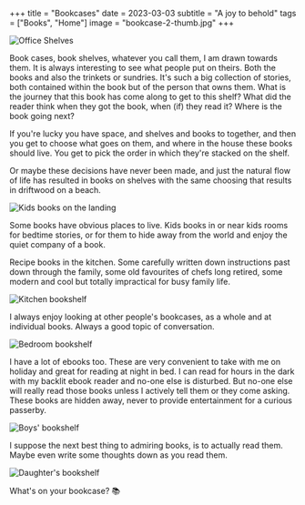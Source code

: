 +++
title =  "Bookcases"
date =  2023-03-03
subtitle =  "A joy to behold"
tags =  ["Books", "Home"]
image = "bookcase-2-thumb.jpg"
+++

![Office Shelves](bookcase-2-thumb.jpg "Office Shelves")

Book cases, book shelves, whatever you call them, I am drawn towards them. It is always interesting to see what people put on theirs. Both the books and also the trinkets or sundries. It's such a big collection of stories, both contained within the book but of the person that owns them. What is the journey that this book has come along to get to this shelf? What did the reader think when they got the book, when (if) they read it? Where is the book going next?

If you're lucky you have space, and shelves and books to together, and then you get to choose what goes on them, and where in the house these books should live. You get to pick the order in which they're stacked on the shelf.

Or maybe these decisions have never been made, and just the natural flow of life has resulted in books on shelves with the same choosing that results in driftwood on a beach.

![Kids books on the landing](bookcase-1.jpg "Kids books on the landing")

Some books have obvious places to live. Kids books in or near kids rooms for bedtime stories, or for them to hide away from the world and enjoy the quiet company of a book.

Recipe books in the kitchen. Some carefully written down instructions past down through the family, some old favourites of chefs long retired, some modern and cool but totally impractical for busy family life.

![Kitchen bookshelf](bookcase-6.jpg "Kitchen bookshelf")

I always enjoy looking at other people's bookcases, as a whole and at individual books. Always a good topic of conversation.

![Bedroom bookshelf](bookcase-5.jpg "Bedroom bookshelf")

I have a lot of ebooks too. These are very convenient to take with me on holiday and great for reading at night in bed. I can read for hours in the dark with my backlit ebook reader and no-one else is disturbed. But no-one else will really read those books unless I actively tell them or they come asking. These books are hidden away, never to provide entertainment for a curious passerby.

![Boys' bookshelf](bookcase-3.jpg "Boys' bookshelf")

I suppose the next best thing to admiring books, is to actually read them. Maybe even write some thoughts down as you read them.

![Daughter's bookshelf](bookcase-4.jpg "Daughter's bookshelf")

What's on your bookcase? 📚
